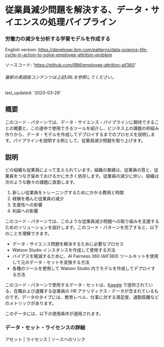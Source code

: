# 従業員減少問題を解決する、データ・サイエンスの処理パイプライン

### 労働力の減少を分析する学習モデルを作成する

English version: https://developer.ibm.com/patterns/data-science-life-cycle-in-action-to-solve-employee-attrition-problem
  
ソースコード: 'https://github.com/IBM/employee-attrition-aif360'

###### 最新の英語版コンテンツは上記URLを参照してください。
last_updated: '2020-03-28'

 
## 概要

このコード・パターンでは、データ・サイエンス・パイプラインに期待できることの概要と、この道中で使用できるツールを紹介し、ビジネス上の課題の枠組み作りから、データ・モデルを作成してデプロイするまでのプロセスを説明します。パイプラインを説明する例として、従業員減少問題を取り上げます。

## 説明

どの組織も従業員によって支えられています。組織の業績は、従業員の質と、従業員をつなぎ留めておけるかに大きく依存します。従業員の減少に伴い、組織は次のような数々の課題に直面します。

1. 新しい従業員をトレーニングするためにかかる費用と時間
1. 経験を積んだ従業員の減少
1. 生産性への影響
1. 利益への影響

このコード・パターンでは、このような従業員減少問題への取り組みを支援するためのソリューションを設計します。このコード・パターンを完了すると、以下のことを理解できます。

* データ・サイエンス問題を解決するために必要なプロセス
* Watson Studio インスタンスを作成して使用する方法
* バイアスを軽減するために、AI Fairness 360 (AIF360) ツールキットを使用して元のデータ・セットを変換する方法
* 各種のツールを使用して Watson Studio 内でモデルを作成してデプロイする方法

このコード・パターンで使用するデータ・セットは、[Kaggle](https://www.kaggle.com) で提供されている、在職および退職する従業員の HR アナリティクス・データが含まれているものです。データのタイプには、教育レベル、仕事に対する満足度、通勤距離などのメトリックがあります。

このデータには、以下の使用条件が適用されます。

### データ・セット・ライセンスの詳細

アセット | ライセンス | ソースへのリンク
